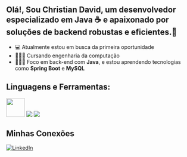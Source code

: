 ## Olá!, Sou Christian David, um desenvolvedor especializado em **Java** ☕ e apaixonado por soluções de backend robustas e eficientes.👋

- 💻 Atualmente estou em busca da primeira oportunidade
- 👨🏻‍🎓 Cursando engenharia da computação
- 👨🏻‍💻 Foco em back-end com **Java**, e estou aprendendo tecnologias como **Spring Boot** e **MySQL**
  
<div> 
        

## Linguagens e Ferramentas:

<img src="https://cdn.jsdelivr.net/gh/devicons/devicon@latest/icons/java/java-original-wordmark.svg" width="50" /> 
<img src="https://img.shields.io/badge/Spring-6DB33F?style=for-the-badge&logo=spring&logoColor=white" /> 
<img src="https://img.shields.io/badge/MySQL-4479A1?style=for-the-badge&logo=mysql&logoColor=white" />


## Minhas Conexões

[![LinkedIn](https://img.shields.io/badge/LinkedIn-blue?style=for-the-badge&logo=linkedin)](https://www.linkedin.com/in/christian-david-461b94236/)
